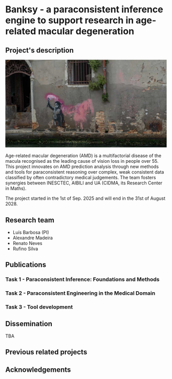 # Banksy - a paraconsistent inference engine to support research in age-related macular degeneration

## Project's description
![Banksy](./img2.png)

Age-related macular degeneration (AMD) is a multifactorial disease of the
macula recognised as the leading cause of vision loss in people over 55. This
project innovates on AMD prediction analysis through new methods and tools for
paraconsistent reasoning over complex, weak consistent data classified by often
contradictory medical judgements. The team fosters synergies between INESCTEC,
AIBILI and UA (CIDMA, its Research Center in Maths).

The project started in the 1st of Sep. 2025 and will end in the 31st of August
2028.

## Research team

+ Luís Barbosa (PI)
+ Alexandre Madeira
+ Renato Neves
+ Rufino Silva

## Publications

### Task 1 - Paraconsistent Inference: Foundations and Methods


### Task 2 - Paraconsistent Engineering in the Medical Domain


### Task 3 - Tool development


## Dissemination

TBA

## Previous related projects


## Acknowledgements
